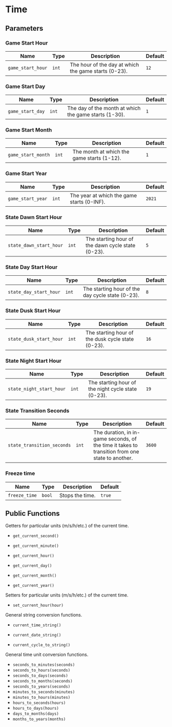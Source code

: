 # Time

## Parameters

### Game Start Hour

| Name | Type | Description | Default |
| - | - | - | - |
| `game_start_hour` | `int` | The hour of the day at which the game starts (0-23). | `12` |

### Game Start Day

| Name | Type | Description | Default |
| - | - | - | - |
| `game_start_day` | `int` | The day of the month at which the game starts (1-30). | `1` |

### Game Start Month

| Name | Type | Description | Default |
| - | - | - | - |
| `game_start_month` | `int` | The month at which the game starts (1-12). | `1` |

### Game Start Year

| Name | Type | Description | Default |
| - | - | - | - |
| `game_start_year` | `int` | The year at which the game starts (0-INF). | `2021` |

### State Dawn Start Hour

| Name | Type | Description | Default |
| - | - | - | - |
| `state_dawn_start_hour` | `int` | The starting hour of the dawn cycle state (0-23). | `5` |

### State Day Start Hour

| Name | Type | Description | Default |
| - | - | - | - |
| `state_day_start_hour` | `int` | The starting hour of the day cycle state (0-23). | `8` |

### State Dusk Start Hour

| Name | Type | Description | Default |
| - | - | - | - |
| `state_dusk_start_hour` | `int` | The starting hour of the dusk cycle state (0-23). | `16` |

### State Night Start Hour

| Name | Type | Description | Default |
| - | - | - | - |
| `state_night_start_hour` | `int` | The starting hour of the night cycle state (0-23). | `19` |

### State Transition Seconds

| Name | Type | Description | Default |
| - | - | - | - |
| `state_transition_seconds` | `int` | The duration, in in-game seconds, of the time it takes to transition from one state to another. | `3600` |

### Freeze time

| Name | Type | Description | Default |
| - | - | - | - |
| `freeze_time` | `bool` | Stops the time. | `true` |

## Public Functions

Getters for particular units (m/s/h/etc.) of the current time.

- `get_current_second()`

- `get_current_minute()`

- `get_current_hour()`

- `get_current_day()`

- `get_current_month()`

- `get_current_year()`

Setters for particular units (m/s/h/etc.) of the current time.

- `set_current_hour(hour)`

General string conversion functions.

- `current_time_string()`

- `current_date_string()`

- `current_cycle_to_string()`

General time unit conversion functions.

- `seconds_to_minutes(seconds)`
- `seconds_to_hours(seconds)`
- `seconds_to_days(seconds)`
- `seconds_to_months(seconds)`
- `seconds_to_years(seconds)`
- `minutes_to_seconds(minutes)`
- `minutes_to_hours(minutes)`
- `hours_to_seconds(hours)`
- `hours_to_days(hours)`
- `days_to_months(days)`
- `months_to_years(months)`
